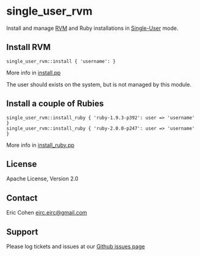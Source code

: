 single_user_rvm
===============

Install and manage [RVM](https://rvm.io/) and Ruby installations in [Single-User](https://rvm.io/rvm/install#explained)
mode.

Install RVM
-----------

    single_user_rvm::install { 'username': }

More info in [install.pp](manifests/install.pp)

The user should exists on the system, but is not managed by this module.

Install a couple of Rubies
--------------------------

    single_user_rvm::install_ruby { 'ruby-1.9.3-p392': user => 'username' }
    single_user_rvm::install_ruby { 'ruby-2.0.0-p247': user => 'username' }

More info in [install_ruby.pp](manifests/install_ruby.pp)

License
-------

Apache License, Version 2.0

Contact
-------

Eric Cohen <eirc.eirc@gmail.com>

Support
-------

Please log tickets and issues at our [Github issues page](https://github.com/eirc/puppet-single_user_rvm/issues)
